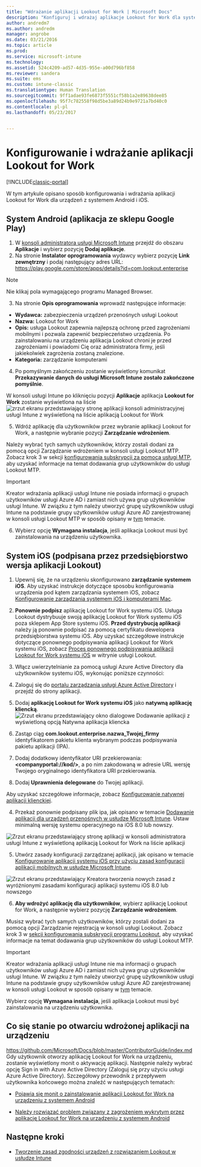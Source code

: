 ```yaml
---
title: "Wdrażanie aplikacji Lookout for Work | Microsoft Docs"
description: "Konfiguruj i wdrażaj aplikacje Lookout for Work dla systemu Android."
author: andredm7
ms.author: andredm
manager: angrobe
ms.date: 03/21/2016
ms.topic: article
ms.prod: 
ms.service: microsoft-intune
ms.technology: 
ms.assetid: 524c4209-ad57-4d35-955e-a00d796bf858
ms.reviewer: sandera
ms.suite: ems
ms.custom: intune-classic
ms.translationtype: Human Translation
ms.sourcegitcommit: 9ff1adae93fe6873f5551cf58b1a2e89638dee85
ms.openlocfilehash: 95f7c782558f98d5be3a89d24b9e9721a7bd40c0
ms.contentlocale: pl-pl
ms.lasthandoff: 05/23/2017


---
```


# <a name="configure-and-deploy-lookout-for-work-app"></a>Konfigurowanie i wdrażanie aplikacji Lookout for Work

[!INCLUDE[classic-portal](../includes/classic-portal.md)]

W tym artykule opisano sposób konfigurowania i wdrażania aplikacji Lookout for Work dla urządzeń z systemem Android i iOS.

## <a name="android-google-play-store-app"></a>System Android (aplikacja ze sklepu Google Play)

1.    W [konsoli administratora usługi Microsoft Intune](https://manage.microsoft.com) przejdź do obszaru **Aplikacje** i wybierz pozycję **Dodaj aplikacje**.
2.    Na stronie **Instalator oprogramowania** wydawcy wybierz pozycję **Link zewnętrzny** i podaj następujący adres URL: https://play.google.com/store/apps/details?id=com.lookout.enterprise
  >[!NOTE]
  >Nie klikaj pola wymagającego programu Managed Browser.

3.    Na stronie **Opis oprogramowania** wprowadź następujące informacje:
  * **Wydawca:** zabezpieczenia urządzeń przenośnych usługi Lookout
  * **Nazwa:** Lookout for Work
  * **Opis:** usługa Lookout zapewnia najlepszą ochronę przed zagrożeniami mobilnymi i pozwala zapewnić bezpieczeństwo urządzenia. Po zainstalowaniu na urządzeniu aplikacja Lookout chroni je przed zagrożeniami i powiadomi Cię oraz administratora firmy, jeśli jakiekolwiek zagrożenia zostaną znalezione.
  * **Kategoria:** zarządzanie komputerami

4. Po pomyślnym zakończeniu zostanie wyświetlony komunikat **Przekazywanie danych do usługi Microsoft Intune zostało zakończone pomyślnie**.

  W konsoli usługi Intune po kliknięciu pozycji **Aplikacje** aplikacja **Lookout for Work** zostanie wyświetlona na liście ![zrzut ekranu przedstawiający stronę aplikacji konsoli administracyjnej usługi Intune z wyświetloną na liście aplikacją Lookout for Work](../media/mtp/lookout-app-listed-intune-console.png)

5. Wdróż aplikację dla użytkowników przez wybranie aplikacji Lookout for Work, a następnie wybranie pozycji **Zarządzanie wdrożeniem**.

  Należy wybrać tych samych użytkowników, którzy zostali dodani za pomocą opcji Zarządzanie wdrożeniem w konsoli usługi Lookout MTP.  Zobacz krok 3 w sekcji [konfigurowania subskrypcji za pomocą usługi MTP](configure-deploy-lookout-for-work-app.md), aby uzyskać informacje na temat dodawania grup użytkowników do usługi Lookout MTP.

  >[!IMPORTANT]
  > Kreator wdrażania aplikacji usługi Intune nie posiada informacji o grupach użytkowników usługi Azure AD i zamiast nich używa grup użytkowników usługi Intune. W związku z tym należy utworzyć grupę użytkowników usługi Intune na podstawie grupy użytkowników usługi Azure AD zarejestrowanej w konsoli usługi Lookout MTP w sposób opisany w [tym](plan-your-user-and-device-groups.md) temacie.

6. Wybierz opcję **Wymagana instalacja**, jeśli aplikacja Lookout musi być zainstalowania na urządzeniu użytkownika.

## <a name="ios-enterprise-signed-version-of-lookout-app"></a>System iOS (podpisana przez przedsiębiorstwo wersja aplikacji Lookout)

1. Upewnij się, że na urządzeniu skonfigurowano **zarządzanie systemem iOS**. Aby uzyskać instrukcje dotyczące sposobu konfigurowania urządzenia pod kątem zarządzania systemem iOS, zobacz [Konfigurowanie zarządzania systemem iOS i komputerami Mac](set-up-ios-and-mac-management-with-microsoft-intune.md).

2. **Ponownie podpisz** aplikację Lookout for Work systemu iOS. Usługa Lookout dystrybuuje swoją aplikację Lookout for Work systemu iOS poza sklepem App Store systemu iOS. **Przed dystrybucją aplikacji** należy ją ponownie podpisać za pomocą certyfikatu dewelopera przedsiębiorstwa systemu iOS. Aby uzyskać szczegółowe instrukcje dotyczące ponownego podpisywania aplikacji Lookout for Work systemu iOS, zobacz [Proces ponownego podpisywania aplikacji Lookout for Work systemu iOS](https://personal.support.lookout.com/hc/articles/114094038714) w witrynie usługi Lookout.

3. Włącz uwierzytelnianie za pomocą usługi Azure Active Directory dla użytkowników systemu iOS, wykonując poniższe czynności:
  1.  Zaloguj się do [portalu zarządzania usługi Azure Active Directory](https://manage.windowsazure.com) i przejdź do strony aplikacji.
  2.  Dodaj **aplikację Lookout for Work systemu iOS** jako **natywną aplikację kliencką**.
  ![Zrzut ekranu przedstawiający okno dialogowe Dodawanie aplikacji z wyświetloną opcją Natywna aplikacja kliencka](../media/mtp/aad-add-app.png)
  3. Zastąp ciąg **com.lookout.enterprise.nazwa_Twojej_firmy** identyfikatorem pakietu klienta wybranym podczas podpisywania pakietu aplikacji (IPA).
  4.  Dodaj dodatkowy identyfikator URI przekierowania: **&lt;companyportal://kod/>**, a po nim zakodowaną w adresie URL wersję Twojego oryginalnego identyfikatora URI przekierowania.
  5.  Dodaj **Uprawnienia delegowane** do Twojej aplikacji.

  Aby uzyskać szczegółowe informacje, zobacz [Konfigurowanie natywnej aplikacji klienckiej](https://azure.microsoft.com/documentation/articles/app-service-mobile-how-to-configure-active-directory-authentication/#optional-configure-a-native-client-application).

4. Przekaż ponownie podpisany plik ipa, jak opisano w temacie [Dodawanie aplikacji dla urządzeń przenośnych w usłudze Microsoft Intune](/intune-classic/deploy-use/add-apps-for-mobile-devices-in-microsoft-intune). Ustaw minimalną wersję systemu operacyjnego na iOS 8.0 lub nowszy.

  ![Zrzut ekranu przedstawiający stronę aplikacji w konsoli administratora usługi Intune z wyświetloną aplikacją Lookout for Work na liście aplikacji](../media/mtp/ios-app-uploaded-intune.png)

5. Utwórz zasady konfiguracji zarządzanej aplikacji, jak opisano w temacie [Konfigurowanie aplikacji systemu iOS przy użyciu zasad konfiguracji aplikacji mobilnych w usłudze Microsoft Intune](/intune-classic/deploy-use/configure-ios-apps-with-mobile-app-configuration-policies-in-microsoft-intune).

  ![Zrzut ekranu przedstawiający Kreatora tworzenia nowych zasad z wyróżnionymi zasadami konfiguracji aplikacji systemu iOS 8.0 lub nowszego](../media/mtp/ios-app-config.png)

6. **Aby wdrożyć aplikację dla użytkowników**, wybierz aplikację Lookout for Work, a następnie wybierz pozycję **Zarządzanie wdrożeniem**.

  Musisz wybrać tych samych użytkowników, którzy zostali dodani za pomocą opcji Zarządzanie rejestracją w konsoli usługi Lookout.  Zobacz krok 3 w [sekcji konfigurowania subskrypcji programu Lookout](https://docs.microsoft.com/sccm/protect/deploy-use/configure-and-deploy-lookout-for-work-apps), aby uzyskać informacje na temat dodawania grup użytkowników do usługi Lookout MTP.

  >[!IMPORTANT]
  > Kreator wdrażania aplikacji usługi Intune nie ma informacji o grupach użytkowników usługi Azure AD i zamiast nich używa grup użytkowników usługi Intune. W związku z tym należy utworzyć grupę użytkowników usługi Intune na podstawie grupy użytkowników usługi Azure AD zarejestrowanej w konsoli usługi Lookout w sposób opisany w [tym](plan-your-user-and-device-groups.md) temacie.

  Wybierz opcję **Wymagana instalacja**, jeśli aplikacja Lookout musi być zainstalowania na urządzeniu użytkownika.

## <a name="what-happens-when-the-deployed-app-is-opened-on-the-device"></a>Co się stanie po otwarciu wdrożonej aplikacji na urządzeniu
https://github.com/Microsoft/Docs/blob/master/ContributorGuide/index.md Gdy użytkownik otworzy aplikację Lookout for Work na urządzeniu, zostanie wyświetlony monit o aktywację aplikacji. Następnie należy wybrać opcję Sign in with Azure Active Directory (Zaloguj się przy użyciu usługi Azure Active Directory). Szczegółowy przewodnik z przepływem użytkownika końcowego można znaleźć w następujących tematach:

* [Pojawia się monit o zainstalowanie aplikacji Lookout for Work na urządzeniu z systemem Android](https://docs.microsoft.com/intune-user-help/you-are-prompted-to-install-lookout-for-work-android)

* [Należy rozwiązać problem związany z zagrożeniem wykrytym przez aplikację Lookout for Work na urządzeniu z systemem Android](https://docs.microsoft.com/intune-user-help/you-need-to-resolve-a-threat-found-by-lookout-for-work-android)

## <a name="next-steps"></a>Następne kroki
* [Tworzenie zasad zgodności urządzeń z rozwiązaniem Lookout w usłudze Intune](https://docs.microsoft.com/sccm/protect/deploy-use/enable-device-threat-protection-rule-compliance-policy)

